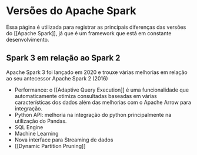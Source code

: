 # Versões do Apache Spark

Essa página é utilizada para registrar as principais diferenças das versões do [[Apache Spark]], já que é um framework que está em constante desenvolvimento.

## Spark 3 em relação ao Spark 2

Apache Spark 3 foi lançado em 2020 e trouxe várias melhorias em relação ao seu antecessor Apache Spark 2 (2016)

- Performance: o [[Adaptive Query Execution]] é uma funcionalidade que automaticamente otimiza consultadas baseadas em várias características dos dados além das melhorias com o Apache Arrow para integração.
- Python API: melhoria na integração do python principalmente na utilização do Pandas.
- SQL Engine
- Machine Learning
- Nova interface para Streaming de dados
- [[Dynamic Partition Pruning]]